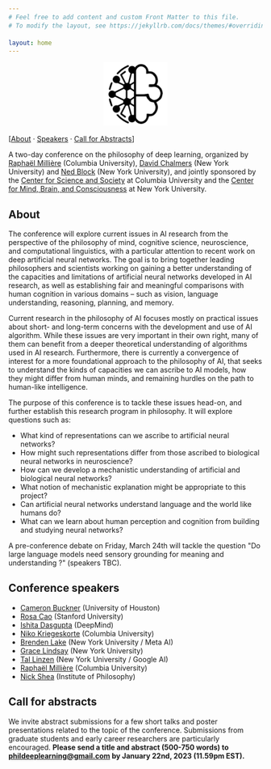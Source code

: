 ```yaml
---
# Feel free to add content and custom Front Matter to this file.
# To modify the layout, see https://jekyllrb.com/docs/themes/#overriding-theme-defaults

layout: home
---
```


<p style="text-align:center;"><img width="25%" src="logo.png" alt="Logo" loading="lazy"></p>

[[About](#about) · [Speakers](#conference-speakers) · [Call for Abstracts](#call-for-abstracts)]

A two-day conference on the philosophy of deep learning, organized by [Raphaël Millière](https://raphaelmilliere.com) (Columbia University), [David Chalmers](https://consc.net/) (New York University) and [Ned Block](https://www.nedblock.us/) (New York University), and jointly sponsored by the [Center for Science and Society](https://scienceandsociety.columbia.edu/) at Columbia University and the [Center for Mind, Brain, and Consciousness](https://wp.nyu.edu/consciousness/) at New York University.

## About

The conference will explore current issues in AI research from the perspective of the philosophy of mind, cognitive science, neuroscience, and computational linguistics, with a particular attention to recent work on deep artificial neural networks. The goal is to bring together leading philosophers and scientists working on gaining a better understanding of the capacities and limitations of artificial neural networks developed in AI research, as well as establishing fair and meaningful comparisons with human cognition in various domains – such as vision, language understanding, reasoning, planning, and memory. 

Current research in the philosophy of AI focuses mostly on practical issues about short- and long-term concerns with the development and use of AI algorithm. While these issues are very important in their own right, many of them can benefit from a deeper theoretical understanding of algorithms used in AI research. Furthermore, there is currently a convergence of interest for a more foundational approach to the philosophy of AI, that seeks to understand the kinds of capacities we can ascribe to AI models, how they might differ from human minds, and remaining hurdles on the path to human-like intelligence. 

The purpose of this conference is to tackle these issues head-on, and further establish this research program in philosophy. It will explore questions such as:

- What kind of representations can we ascribe to artificial neural networks?
- How might such representations differ from those ascribed to biological neural networks in neuroscience?
- How can we develop a mechanistic understanding of artificial and biological neural networks?
- What notion of mechanistic explanation might be appropriate to this project?
- Can artificial neural networks understand language and the world like humans do?
- What can we learn about human perception and cognition from building and studying neural networks?

A pre-conference debate on Friday, March 24th will tackle the question "Do large language models need sensory grounding for meaning and understanding ?" (speakers TBC).

## Conference speakers

- [Cameron Buckner](https://scholar.google.com/citations?user=OXgCldoAAAAJ&hl=en&oi=ao) (University of Houston)
- [Rosa Cao](https://scholar.google.com/citations?hl=en&user=Zq4LxlUAAAAJ) (Stanford University)
- [Ishita Dasgupta](https://scholar.google.com/citations?hl=en&user=eJt6cSIAAAAJ) (DeepMind)
- [Niko Kriegeskorte](https://scholar.google.com/citations?hl=en&user=w6M4YN4AAAAJ) (Columbia University)
- [Brenden Lake](https://scholar.google.com/citations?hl=en&user=vspmOX8AAAAJ) (New York University / Meta AI) 
- [Grace Lindsay](https://scholar.google.com/citations?user=4kETHY4AAAAJ&hl=en&oi=sra) (New York University)
- [Tal Linzen](https://scholar.google.com/citations?hl=en&user=5mJDXjoAAAAJ) (New York University / Google AI) 
- [Raphaël Millière](https://scholar.google.com/citations?hl=en&user=_2kiRH0AAAAJ) (Columbia University)
- [Nick Shea](https://scholar.google.com/citations?hl=en&user=zWV1_3oAAAAJ) (Institute of Philosophy)

## Call for abstracts

We invite abstract submissions for a few short talks and poster presentations related to the topic of the conference. Submissions from graduate students and early career researchers are particularly encouraged. **Please send a title and abstract (500-750 words) to [phildeeplearning@gmail.com](mailto:phildeeplearning@gmail.com) by January 22nd, 2023 (11.59pm EST).**

